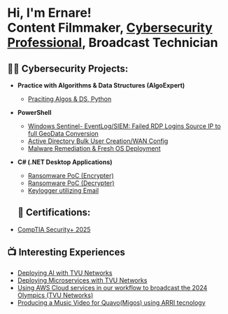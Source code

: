 <h1>Hi, I'm Ernare! <br/><a>Content Filmmaker</a>, <a href="http://www.linkedin.com/in/ernare-ayuk">Cybersecurity Professional</a>, <a>Broadcast Technician</a></h1>

<h2>👨‍💻 Cybersecurity Projects:</h2>

- <b>Practice with Algorithms & Data Structures (AlgoExpert)</b>
  - [Praciting Algos & DS, Python](https://github.com/ernniayuk/AlgorithmsDatastructures)
- <b>PowerShell</b>
  - [Windows Sentinel- EventLog/SIEM: Failed RDP Logins Source IP to full GeoData Conversion](https://github.com/ernniayuk/)
  - [Active Directory Bulk User Creation/WAN Config](https://github.com/ernniayuk/Active-Directory-Bulk-User-Creation)
  - [Malware Remediation & Fresh OS Deployment](https://github.com/ernniayuk/)
- <b>C# (.NET Desktop Applications)</b>
  - [Ransomware PoC (Encrypter)](https://github.com/ernniayuk/)
  - [Ransomware PoC (Decrypter)](https://github.com/ernniayuk/)
  - [Keylogger utilizing Email](https://github.com/ernniayuk/)
 
  <h2>📑 Certifications:</h2>

- [CompTIA Security+ 2025](http://www.linkedin.com/in/ernare-ayuk/)

<h2>📺 Interesting Experiences</h2>

- [Deploying AI with TVU Networks](https://youtu.be/7F55wjylFwc?si=L1BhTfSvJj1rC9U6)
- [Deploying Microservices with TVU Networks](https://youtu.be/aMwMpcP9Qpc?si=8C3TgMxbOFZPzR89)
- [Using AWS Cloud services in our workflow to broadcast the 2024 Olympics (TVU Networks)](https://youtu.be/DXdpjeQ98l4?si=zM4x1Yn172qgPYkV)
- [Producing a Music Video for Quavo(Migos) using ARRI tecnology](https://youtu.be/mV-5306BsqI?si=ztmCjufmyr76vz_z)

<!--

- 🔭 I’m currently working on ...
- 🌱 I’m currently learning ...
- 👯 I’m looking to collaborate on ...
- 🤔 I’m looking for help with ...
- 💬 Ask me about ...
- 📫 How to reach me: ...
- ⚡ Fun fact: ...
-->
